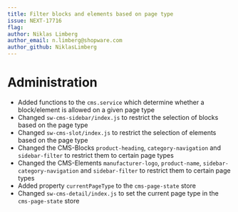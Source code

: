 ```yaml
---
title: Filter blocks and elements based on page type
issue: NEXT-17716
flag:
author: Niklas Limberg
author_email: n.limberg@shopware.com
author_github: NiklasLimberg
---
```

# Administration
* Added functions to the `cms.service` which determine whether a block/element is allowed on a given page type
* Changed `sw-cms-sidebar/index.js` to restrict the selection of blocks based on the page type
* Changed `sw-cms-slot/index.js` to restrict the selection of elements based on the page type
* Changed the CMS-Blocks `product-heading`, `category-navigation` and `sidebar-filter` to restrict them to certain page types
* Changed the CMS-Elements `manufacturer-logo`, `product-name`, `sidebar-category-navigation` and `sidebar-filter` to restrict them to certain page types
* Added property `currentPageType` to the `cms-page-state` store
* Changed `sw-cms-detail/index.js` to set the current page type in the `cms-page-state` store
